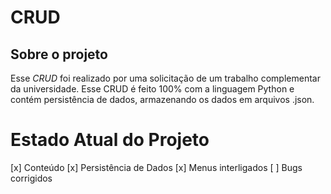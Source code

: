 # CRUD

## Sobre o projeto
Esse *CRUD* foi realizado por uma solicitação de um trabalho complementar da universidade. Esse CRUD é
feito 100% com a linguagem Python e contém persistência de dados, armazenando os dados em arquivos .json.

# Estado Atual do Projeto
[x] Conteúdo
[x] Persistência de Dados
[x] Menus interligados
[ ] Bugs corrigidos
